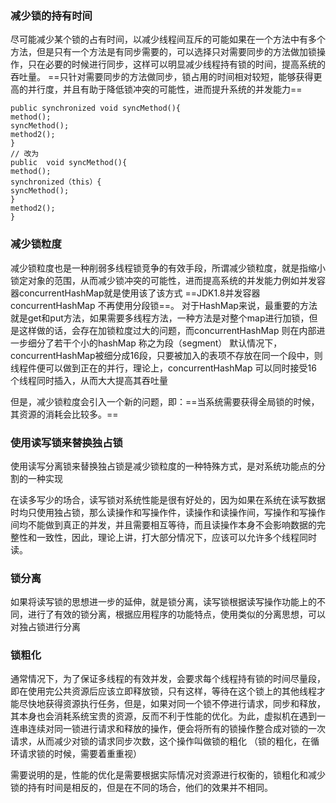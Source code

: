 ### 减少锁的持有时间
尽可能减少某个锁的占有时间，以减少线程间互斥的可能如果在一个方法中有多个方法，但是只有一个方法是有同步需要的，可以选择只对需要同步的方法做加锁操作，只在必要的时候进行同步，这样可以明显减少线程持有锁的时间，提高系统的吞吐量。 ==只针对需要同步的方法做同步，锁占用的时间相对较短，能够获得更高的并行度，并且有助于降低锁冲突的可能性，进而提升系统的并发能力==

```
public synchronized void syncMethod(){
method();
syncMethod();
method2();
}
// 改为
public  void syncMethod(){
method();
synchronized（this）{
syncMethod();
}
method2();
}
```
### 减少锁粒度 

减少锁粒度也是一种削弱多线程锁竞争的有效手段，所谓减少锁粒度，就是指缩小锁定对象的范围，从而减少锁冲突的可能性，进而提高系统的并发能力例如并发容器concurrentHashMap就是使用该了该方式 ==JDK1.8并发容器concurrentHashMap 不再使用分段锁==。 对于HashMap来说，最重要的方法就是get和put方法，如果需要多线程方法，一种方法是对整个map进行加锁，但是这样做的话，会存在加锁粒度过大的问题，而concurrentHashMap  则在内部进一步细分了若干个小的hashMap 称之为段（segment） 默认情况下，concurrentHashMap被细分成16段，只要被加入的表项不存放在同一个段中，则线程件便可以做到正在的并行，理论上，concurrentHashMap  可以同时接受16 个线程同时插入，从而大大提高其吞吐量

但是，减少锁粒度会引入一个新的问题，即：==当系统需要获得全局锁的时候，其资源的消耗会比较多。==
 
 ### 使用读写锁来替换独占锁
 使用读写分离锁来替换独占锁是减少锁粒度的一种特殊方式，是对系统功能点的分割的一种实现
 
在读多写少的场合，读写锁对系统性能是很有好处的，因为如果在系统在读写数据时均只使用独占锁，那么读操作和写操作件，读操作和读操作间，写操作和写操作间均不能做到真正的并发，并且需要相互等待，而且读操作本身不会影响数据的完整性和一致性，因此，理论上讲，打大部分情况下，应该可以允许多个线程同时读。

### 锁分离
如果将读写锁的思想进一步的延伸，就是锁分离，读写锁根据读写操作功能上的不同，进行了有效的锁分离，根据应用程序的功能特点，使用类似的分离思想，可以对独占锁进行分离
### 锁粗化
通常情况下，为了保证多线程的有效并发，会要求每个线程持有锁的时间尽量段，即在使用完公共资源后应该立即释放锁，只有这样，等待在这个锁上的其他线程才能尽快地获得资源执行任务，但是，如果对同一个锁不停进行请求，同步和释放，其本身也会消耗系统宝贵的资源，反而不利于性能的优化。为此，虚拟机在遇到一连串连续对同一锁进行请求和释放的操作，便会将所有的锁操作整合成对锁的一次请求，从而减少对锁的请求同步次数，这个操作叫做锁的粗化 （锁的粗化，在循环请求锁的时候，需要着重重视）

需要说明的是，性能的优化是需要根据实际情况对资源进行权衡的，锁粗化和减少锁的持有时间是相反的，但是在不同的场合，他们的效果并不相同。


